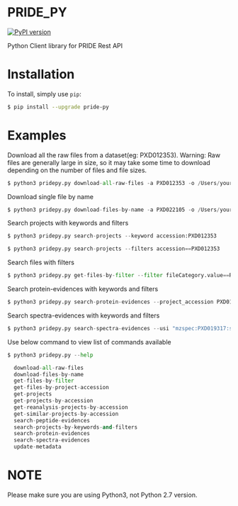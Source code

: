 # PRIDE_PY

[![PyPI version](https://badge.fury.io/py/google-api-python-client.svg)](https://badge.fury.io/py/google-api-python-client)

Python Client library for PRIDE Rest API 

# Installation
To install, simply use `pip`:

```bash
$ pip install --upgrade pride-py
```

# Examples 

Download all the raw files from a dataset(eg: PXD012353). 
Warning: Raw files are generally large in size, so it may take some time to download depending on the number of files and file sizes.

```python
$ python3 pridepy.py download-all-raw-files -a PXD012353 -o /Users/yourname/Downloads/foldername/
```

Download single file by name

```python
$ python3 pridepy.py download-files-by-name -a PXD022105 -o /Users/yourname/Downloads/foldername/ -f checksum.txt
```

Search projects with keywords and filters

```python
$ python3 pridepy.py search-projects --keyword accession:PXD012353
```

```python
$ python3 pridepy.py search-projects --filters accession==PXD012353
```

Search files with filters

```python
$ python3 pridepy.py get-files-by-filter --filter fileCategory.value==RAW
```

Search protein-evidences with keywords and filters

```python
$ python3 pridepy.py search-protein-evidences --project_accession PXD012353
```

Search spectra-evidences with keywords and filters

```python
$ python3 pridepy.py search-spectra-evidences --usi "mzspec:PXD019317:sh_5282_HYK_101018_Mac_D_25mM.mzML:scan:10138:YAAMVTC[UNIMOD:4]MDEAVRNITWALKR/3"
```

Use below command to view list of commands available
```python
$ python3 pridepy.py --help

  download-all-raw-files          
  download-files-by-name          
  get-files-by-filter             
  get-files-by-project-accession  
  get-projects                    
  get-projects-by-accession       
  get-reanalysis-projects-by-accession
  get-similar-projects-by-accession
  search-peptide-evidences        
  search-projects-by-keywords-and-filters
  search-protein-evidences       
  search-spectra-evidences        
  update-metadata                 

```

# NOTE

Please make sure you are using Python3, not Python 2.7 version.
